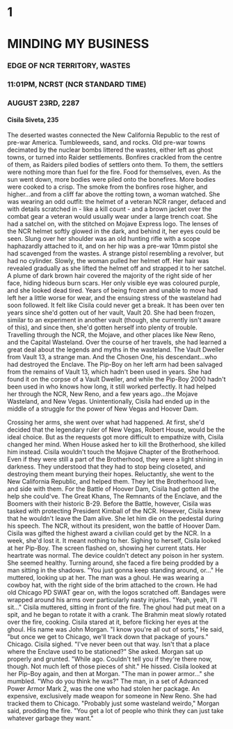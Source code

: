 # 1 
# MINDING MY BUSINESS
### EDGE OF NCR TERRITORY, WASTES
### 11:01PM, NCRST (NCR STANDARD TIME)
### AUGUST 23RD, 2287
#### Cisila Siveta, 235

The deserted wastes connected the New California Republic to the rest of pre-war America. Tumbleweeds, sand, and rocks. Old pre-war towns decimated by the nuclear bombs littered the wastes, either left as ghost towns, or turned into Raider settlements. Bonfires crackled from the centre of them, as Raiders piled bodies of settlers onto them. To them, the settlers were nothing more than fuel for the fire. Food for themselves, even. As the sun went down, more bodies were piled onto the bonefires. More bodies were cooked to a crisp. The smoke from the bonfires rose higher, and higher...and from a cliff far above the rotting town, a woman watched. She was wearing an odd outfit: the helmet of a veteran NCR ranger, defaced and with details scratched in - like a kill count - and a brown jacket over the combat gear a veteran would usually wear under a large trench coat. She had a satchel on, with the stitched on Mojave Express logo. The lenses of the NCR helmet softly glowed in the dark, and behind it, her eyes could be seen. Slung over her shoulder was an old hunting rifle with a scope haphazardly attached to it, and on her hip was a pre-war 10mm pistol she had scavenged from the wastes. A strange pistol resembling a revolver, but had no cylinder. Slowly, the woman pulled her helmet off. Her hair was revealed gradually as she lifted the helmet off and strapped it to her satchel. A plume of dark brown hair covered the majority of the right side of her face, hiding hideous burn scars. Her only visible eye was coloured purple, and she looked dead tired. Years of being frozen and unable to move had left her a little worse for wear, and the ensuing stress of the wasteland had soon followed. It felt like Cisila could never get a break. It has been over ten years since she'd gotten out of her vault, Vault 20. She had been frozen, similar to an experiment in another vault (though, she currently isn't aware of this), and since then, she'd gotten herself into plenty of trouble. Travelling through the NCR, the Mojave, and other places like New Reno, and the Capital Wasteland. Over the course of her travels, she had learned a great deal about the legends and myths in the wasteland. The Vault Dweller from Vault 13, a strange man. And the Chosen One, his descendant...who had destroyed the Enclave. The Pip-Boy on her left arm had been salvaged from the remains of Vault 13, which hadn't been used in years. She had found it on the corpse of a Vault Dweller, and while the Pip-Boy 2000 hadn't been used in who knows how long, it still worked perfectly. It had helped her through the NCR, New Reno, and a few years ago...the Mojave Wasteland, and New Vegas. Unintentionally, Cisila had ended up in the middle of a struggle for the power of New Vegas and Hoover Dam.

Crossing her arms, she went over what had happened. At first, she'd decided that the legendary ruler of New Vegas, Robert House, would be the ideal choice. But as the requests got more difficult to empathize with, Cisila changed her mind. When House asked her to kill the Brotherhood, she killed him instead. Cisila wouldn't touch the Mojave Chapter of the Brotherhood. Even if they were still a part of the Brotherhood, they were a light shining in darkness. They understood that they had to stop being closeted, and destroying them meant burying their hopes. Reluctantly, she went to the New California Republic, and helped them. They let the Brotherhood live, and side with them. For the Battle of Hoover Dam, Cisila had gotten all the help she could've. The Great Khans, The Remnants of the Enclave, and the Boomers with their historic B-29. Before the Battle, however, Cisila was tasked with protecting President Kimball of the NCR. However, Cisila knew that he wouldn't leave the Dam alive. She let him die on the pedestal during his speech. The NCR, without its president, won the battle of Hoover Dam. Cisila was gifted the highest award a civilian could get by the NCR. In a week, she'd lost it. It meant nothing to her. Sighing to herself, Cisila looked at her Pip-Boy. The screen flashed on, showing her current stats. Her heartrate was normal. The device couldn't detect any poison in her system. She seemed healthy. Turning around, she faced a fire being prodded by a man sitting in the shadows. "You just gonna keep standing around, or..." He muttered, looking up at her. The man was a ghoul. He was wearing a cowboy hat, with the right side of the brim attached to the crown. He had old Chicago PD SWAT gear on, with the logos scratched off. Bandages were wrapped around his arms over particularly nasty injuries. "Yeah, yeah, I'll sit..." Cisila muttered, sitting in front of the fire. The ghoul had put meat on a spit, and he began to rotate it with a crank. The Brahmin meat slowly rotated over the fire, cooking. Cisila stared at it, before flicking her eyes at the ghoul. His name was John Morgan. "I know you're all out of sorts," He said, "but once we get to Chicago, we'll track down that package of yours." Chicago. Cisila sighed. "I've never been out that way. Isn't that a place where the Enclave used to be stationed?" She asked. Morgan sat up properly and grunted. "While ago. Couldn't tell you if they're there now, though. Not much left of those pieces of shit." He hissed. Cisila looked at her Pip-Boy again, and then at Morgan. "The man in power armor..." she mumbled. "Who do you think he was?" The man, in a set of Advanced Power Armor Mark 2, was the one who had stolen her package. An expensive, exclusively made weapon for someone in New Reno. She had tracked them to Chicago. "Probably just some wasteland weirdo," Morgan said, prodding the fire. "You get a lot of people who think they can just take whatever garbage they want."
